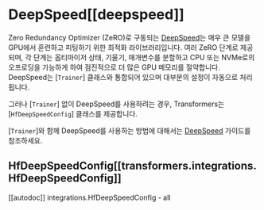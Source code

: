<!--Copyright 2020 The HuggingFace Team. All rights reserved.

Licensed under the Apache License, Version 2.0 (the "License"); you may not use this file except in compliance with
the License. You may obtain a copy of the License at

http://www.apache.org/licenses/LICENSE-2.0

Unless required by applicable law or agreed to in writing, software distributed under the License is distributed on
an "AS IS" BASIS, WITHOUT WARRANTIES OR CONDITIONS OF ANY KIND, either express or implied. See the License for the
specific language governing permissions and limitations under the License.

⚠️ Note that this file is in Markdown but contain specific syntax for our doc-builder (similar to MDX) that may not be
rendered properly in your Markdown viewer.

-->

# DeepSpeed[[deepspeed]]

Zero Redundancy Optimizer (ZeRO)로 구동되는 [DeepSpeed](https://github.com/deepspeedai/DeepSpeed)는 매우 큰 모델을 GPU에서 훈련하고 피팅하기 위한 최적화 라이브러리입니다. 여러 ZeRO 단계로 제공되며, 각 단계는 옵티마이저 상태, 기울기, 매개변수를 분할하고 CPU 또는 NVMe로의 오프로딩을 가능하게 하여 점진적으로 더 많은 GPU 메모리를 절약합니다. DeepSpeed는 [`Trainer`] 클래스와 통합되어 있으며 대부분의 설정이 자동으로 처리됩니다.

그러나 [`Trainer`] 없이 DeepSpeed를 사용하려는 경우, Transformers는 [`HfDeepSpeedConfig`] 클래스를 제공합니다.

<Tip>

[`Trainer`]와 함께 DeepSpeed를 사용하는 방법에 대해서는 [DeepSpeed](../deepspeed) 가이드를 참조하세요.

</Tip>

## HfDeepSpeedConfig[[transformers.integrations.HfDeepSpeedConfig]]

[[autodoc]] integrations.HfDeepSpeedConfig
    - all

